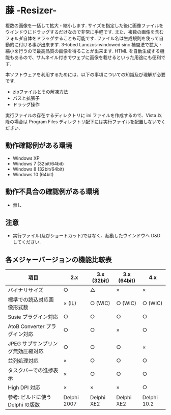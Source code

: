 # 藤 -Resizer-

複数の画像を一括して拡大・縮小します.
サイズを指定した後に画像ファイルをウインドウにドラッグするだけなので非常に手軽です.
また、複数の画像を含むフォルダ自体をドラッグすることも可能です.
ファイル名は生成規則を使って自動的に付ける事が出来ます.
3-lobed Lanczos-windowed sinc 補間法で拡大・縮小を行うので最高品質の画像を得ることが出来ます.
HTML を自動生成する機能もあるので、サムネイル付きでウェブに画像を載せるといった用途にも便利です.

本ソフトウェアを利用するためには、以下の事項についての知識及び理解が必要です.

- zipファイルとその解凍方法
- パスと拡張子
- ドラッグ操作

実行ファイルの存在するディレクトリに ini ファイルを作成するので、Vista 以降の場合は Program Files ディレクトリ配下には実行ファイルを配置しないでください.

## 動作確認例がある環境

- Windows XP
- Windows 7 (32bit/64bit)
- Windows 8 (32bit/64bit)
- Windows 10 (64bit)

## 動作不具合の確認例がある環境

- 無し

## 注意

- 実行ファイル(及びショートカット)ではなく、起動したウインドウへ D&D してください.

## 各メジャーバージョンの機能比較表

項目                              |2.x         |3.x (32bit) |3.x (64bit) |4.x
----------------------------------|------------|------------|------------|------------
バイナリサイズ                    |○          |△          |×          |×
標準での読込対応画像形式数        |× (IL)     |○ (WIC)    |○ (WIC)    |○ (WIC)
Susie プラグイン対応              |○          |○          |○          |○
AtoB Converter プラグイン対応     |○          |○          |×          |○
JPEG サブサンプリング無効圧縮対応 |○          |○          |○          |×
並列処理対応                      |×          |○          |○          |○
タスクバーでの進捗表示            |×          |○          |○          |○
High DPI 対応                     |×          |×          |×          |○
参考: ビルドに使う Delphi の版数  |Delphi 2007 |Delphi XE2  |Delphi XE2  |Delphi 10.2
